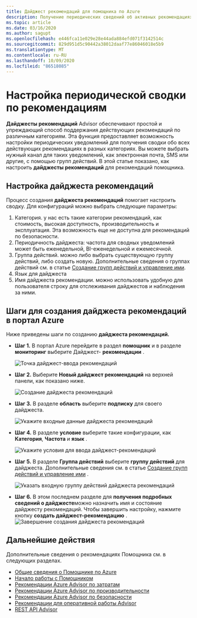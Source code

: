 ```yaml
---
title: Дайджест рекомендаций для помощника по Azure
description: Получение периодических сведений об активных рекомендациях
ms.topic: article
ms.date: 03/16/2020
ms.author: sagupt
ms.openlocfilehash: e446fca11e029e28e44ada884efd071f3142514c
ms.sourcegitcommit: 829d951d5c90442a38012daaf77e86046018e5b9
ms.translationtype: MT
ms.contentlocale: ru-RU
ms.lasthandoff: 10/09/2020
ms.locfileid: "86518085"
---
```

# <a name="configure-periodic-summary-for-recommendations"></a>Настройка периодической сводки по рекомендациям

**Дайджесты рекомендаций** Advisor обеспечивают простой и упреждающий способ поддержания действующих рекомендаций по различным категориям. Эта функция предоставляет возможность настройки периодических уведомлений для получения сводки обо всех действующих рекомендациях в разных категориях. Вы можете выбрать нужный канал для таких уведомлений, как электронная почта, SMS или другие, с помощью групп действий. В этой статье показано, как настроить **дайджесты рекомендаций** для рекомендаций помощника.


## <a name="setting-up-your-recommendation-digest"></a>Настройка дайджеста рекомендаций 

Процесс создания **дайджеста рекомендаций** помогает настроить сводку. Для конфигураций можно выбрать следующие параметры:
1. Категория. у нас есть такие категории рекомендаций, как стоимость, высокая доступность, производительность и эксплуатация. Эта возможность еще не доступна для рекомендаций по безопасности.
2. Периодичность дайджеста: частота для сводных уведомлений может быть еженедельной, BI-еженедельной и ежемесячной.
3. Группа действий. можно либо выбрать существующую группу действий, либо создать новую. Дополнительные сведения о группах действий см. в статье [Создание групп действий и управление ими](../azure-monitor/platform/action-groups.md).
4. Язык для дайджеста
5. Имя дайджеста рекомендации. можно использовать удобную для пользователя строку для отслеживания дайджестов и наблюдения за ними.

## <a name="steps-to-create-recommendation-digest-in-azure-portal"></a>Шаги для создания дайджеста рекомендаций в портал Azure

Ниже приведены шаги по созданию **дайджеста рекомендаций.**
* **Шаг 1.** В портал Azure перейдите в раздел **помощник** и в разделе **мониторинг** выберите Дайджест- **рекомендации** . 

   ![Точка дайджест-ввода рекомендаций](./media/digest-0.png)

* **Шаг 2.** Выберите **Новый дайджест рекомендаций** на верхней панели, как показано ниже.

   ![Создание дайджеста рекомендаций](./media/digest-5.png)

* **Шаг 3.** В разделе **область** выберите **подписку** для своего дайджеста.

   ![Укажите входные данные дайджеста рекомендаций](./media/digest-1.png)

* **Шаг 4.** В разделе **условие** выберите такие конфигурации, как **Категория**, **Частота** и **язык** .

   ![Укажите условия для ввода дайджест-рекомендаций](./media/digest-2.png)

* **Шаг 5.** В разделе **Группа действий** выберите **группу действий** для дайджеста. Дополнительные сведения см. в статье [Создание групп действий и управление ими](../azure-monitor/platform/action-groups.md) .

   ![Указать входную группу действий дайджеста рекомендаций](./media/digest-3.png)

* **Шаг 6.** В этом последнем разделе для **получения подробных сведений о дайджесте**можно назначить имя и состояние дайджесту рекомендаций. Чтобы завершить настройку, нажмите кнопку **создать дайджест-рекомендацию** .
   ![Завершение создания дайджеста рекомендаций](./media/digest-4.png)

## <a name="next-steps"></a>Дальнейшие действия

Дополнительные сведения о рекомендациях Помощника см. в следующих разделах.
* [Общие сведения о Помощнике по Azure](advisor-overview.md)
* [Начало работы с Помощником](advisor-get-started.md)
* [Рекомендации Azure Advisor по затратам](advisor-cost-recommendations.md)
* [Рекомендации Azure Advisor по производительности](advisor-performance-recommendations.md)
* [Рекомендации Azure Advisor по безопасности](advisor-security-recommendations.md)
* [Рекомендации для оперативной работы Advisor](advisor-operational-excellence-recommendations.md)
* [REST API Advisor](/rest/api/advisor/)

